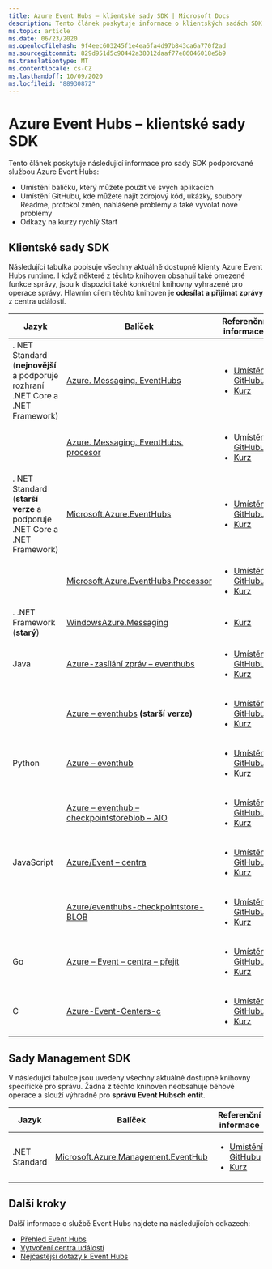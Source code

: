 ```yaml
---
title: Azure Event Hubs – klientské sady SDK | Microsoft Docs
description: Tento článek poskytuje informace o klientských sadách SDK pro Azure Event Hubs.
ms.topic: article
ms.date: 06/23/2020
ms.openlocfilehash: 9f4eec603245f1e4ea6fa4d97b843ca6a770f2ad
ms.sourcegitcommit: 829d951d5c90442a38012daaf77e86046018e5b9
ms.translationtype: MT
ms.contentlocale: cs-CZ
ms.lasthandoff: 10/09/2020
ms.locfileid: "88930872"
---
```

# <a name="azure-event-hubs---client-sdks"></a>Azure Event Hubs – klientské sady SDK
Tento článek poskytuje následující informace pro sady SDK podporované službou Azure Event Hubs: 

- Umístění balíčku, který můžete použít ve svých aplikacích 
- Umístění GitHubu, kde můžete najít zdrojový kód, ukázky, soubory Readme, protokol změn, nahlášené problémy a také vyvolat nové problémy 
- Odkazy na kurzy rychlý Start 

## <a name="client-sdks"></a>Klientské sady SDK
Následující tabulka popisuje všechny aktuálně dostupné klienty Azure Event Hubs runtime. I když některé z těchto knihoven obsahují také omezené funkce správy, jsou k dispozici také konkrétní knihovny vyhrazené pro operace správy. Hlavním cílem těchto knihoven je **odesílat a přijímat zprávy** z centra událostí.

| Jazyk | Balíček | Referenční informace | 
| -------- | ------- | --------------- | 
| . NET Standard (**nejnovější** a podporuje rozhraní .NET Core a .NET Framework) | [Azure. Messaging. EventHubs](https://www.nuget.org/packages/Azure.Messaging.EventHubs/) |<ul><li>[Umístění GitHubu](https://github.com/Azure/azure-sdk-for-net/tree/master/sdk/eventhub/Azure.Messaging.EventHubs)</li><li>[Kurz](event-hubs-dotnet-standard-getstarted-send.md)</li></ul> |
|       | [Azure. Messaging. EventHubs. procesor](https://www.nuget.org/packages/Azure.Messaging.EventHubs.Processor/) | <ul><li>[Umístění GitHubu](https://github.com/Azure/azure-sdk-for-net/tree/master/sdk/eventhub/Azure.Messaging.EventHubs.Processor)</li><li>[Kurz](event-hubs-dotnet-standard-getstarted-send.md)</li></ul> |
| . NET Standard (**starší verze** a podporuje .NET Core a .NET Framework) | [Microsoft.Azure.EventHubs](https://www.nuget.org/packages/Microsoft.Azure.EventHubs/) | <ul><li>[Umístění GitHubu](https://github.com/Azure/azure-sdk-for-net/tree/master/sdk/eventhub/Microsoft.Azure.EventHubs)</li><li>[Kurz](event-hubs-dotnet-standard-getstarted-send.md)</li></ul> | 
|       | [Microsoft.Azure.EventHubs.Processor](https://www.nuget.org/packages/Microsoft.Azure.EventHubs.Processor) | <ul><li>[Umístění GitHubu](https://github.com/Azure/azure-sdk-for-net/tree/master/sdk/eventhub/Microsoft.Azure.EventHubs.Processor)</li><li>[Kurz](event-hubs-dotnet-standard-getstarted-send.md)</li></ul> |
| . .NET Framework (**starý**) | [WindowsAzure.Messaging](https://www.nuget.org/packages/WindowsAzure.ServiceBus/) |<ul><li>[Kurz](event-hubs-dotnet-framework-getstarted-send.md)</li></ul> |
| Java | [Azure-zasílání zpráv – eventhubs](https://search.maven.org/search?q=a:azure-messaging-eventhubs) | <ul><li>[Umístění GitHubu](https://github.com/Azure/azure-sdk-for-java/tree/master/sdk/eventhubs/azure-messaging-eventhubs)</li><li>[Kurz](event-hubs-java-get-started-send.md)</li></ul> |
|      | [Azure – eventhubs](https://search.maven.org/search?q=a:azure-eventhubs) **(starší verze)** | <ul><li>[Umístění GitHubu](https://github.com/Azure/azure-sdk-for-java/tree/master/sdk/eventhubs/microsoft-azure-eventhubs)</li><li>[Kurz](event-hubs-java-get-started-send.md)</li></ul> |
| Python |  [Azure – eventhub](https://pypi.org/project/azure-eventhub/) | <ul><li>[Umístění GitHubu](https://github.com/Azure/azure-sdk-for-python/tree/master/sdk/eventhub/azure-eventhub)</li><li>[Kurz](event-hubs-python-get-started-send.md)</li></ul> |
|        | [Azure – eventhub – checkpointstoreblob – AIO](https://pypi.org/project/azure-eventhub-checkpointstoreblob-aio/) | <ul><li>[Umístění GitHubu](https://github.com/Azure/azure-sdk-for-python/tree/master/sdk/eventhub/azure-eventhub-checkpointstoreblob-aio)</li><li>[Kurz](event-hubs-python-get-started-send.md)</li></ul> |
| JavaScript | [Azure/Event – centra](https://www.npmjs.com/package/@azure/event-hubs) | <ul><li>[Umístění GitHubu](https://github.com/Azure/azure-sdk-for-js/tree/master/sdk/eventhub/event-hubs)</li><li>[Kurz](event-hubs-node-get-started-send.md)</li></ul> |
|            | [Azure/eventhubs-checkpointstore-BLOB](https://www.npmjs.com/package/@azure/eventhubs-checkpointstore-blob) | <ul><li>[Umístění GitHubu](https://github.com/Azure/azure-sdk-for-js/tree/master/sdk/eventhub/eventhubs-checkpointstore-blob)</li><li>[Kurz](event-hubs-node-get-started-send.md)</li></ul> |
| Go | [Azure – Event – centra – přejít](https://github.com/Azure/azure-event-hubs-go) | <ul><li>[Umístění GitHubu](https://github.com/Azure/azure-event-hubs-go)</li><li>[Kurz](event-hubs-go-get-started-send.md)</li></ul> |
| C | [Azure-Event-Centers-c](https://github.com/Azure/azure-event-hubs-c) | <ul><li>[Umístění GitHubu](https://github.com/Azure/azure-event-hubs-c)</li><li>[Kurz](event-hubs-c-getstarted-send.md)</li></ul> |

## <a name="management-sdks"></a>Sady Management SDK
V následující tabulce jsou uvedeny všechny aktuálně dostupné knihovny specifické pro správu. Žádná z těchto knihoven neobsahuje běhové operace a slouží výhradně pro **správu Event Hubsch entit**.

| Jazyk | Balíček | Referenční informace | 
| -------- | ------- | --------------- | 
| .NET Standard | [Microsoft.Azure.Management.EventHub](https://www.nuget.org/packages/Microsoft.Azure.Management.EventHub) |<ul><li>[Umístění GitHubu](https://github.com/Azure/azure-sdk-for-net/tree/master/sdk/eventhub/Microsoft.Azure.Management.EventHub)</li><li>[Kurz](event-hubs-dotnet-standard-getstarted-send.md)</li></ul> |


## <a name="next-steps"></a>Další kroky

Další informace o službě Event Hubs najdete na následujících odkazech:

* [Přehled Event Hubs](./event-hubs-about.md)
* [Vytvoření centra událostí](event-hubs-create.md)
* [Nejčastější dotazy k Event Hubs](event-hubs-faq.md)
